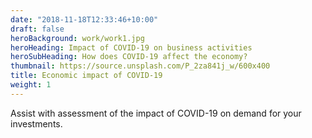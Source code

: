 ```yaml
---
date: "2018-11-18T12:33:46+10:00"
draft: false
heroBackground: work/work1.jpg
heroHeading: Impact of COVID-19 on business activities
heroSubHeading: How does COVID-19 affect the economy?
thumbnail: https://source.unsplash.com/P_2za841j_w/600x400
title: Economic impact of COVID-19
weight: 1
---
```


Assist with assessment of the impact of COVID-19 on demand for your investments.